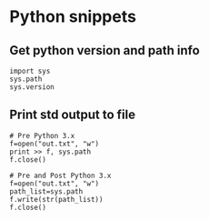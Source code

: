 # Python snippets

## Get python version and path info

	import sys
	sys.path 		
	sys.version

## Print std output to file

	# Pre Python 3.x
	f=open("out.txt", "w")
	print >> f, sys.path  
	f.close()

	# Pre and Post Python 3.x
	f=open("out.txt", "w")
	path_list=sys.path
	f.write(str(path_list))
	f.close()